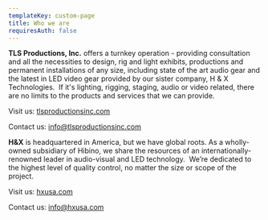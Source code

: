 ```yaml
---
templateKey: custom-page
title: Who we are
requiresAuth: false
---
```

**TLS Productions, Inc.** offers a turnkey operation - providing consultation and all the necessities to design, rig and light exhibits, productions and permanent installations of any size, including state of the art audio gear and the latest in LED video gear provided by our sister company, H & X Technologies.  If it's lighting, rigging, staging, audio or video related, there are no limits to the products and services that we can provide.

Visit us: [tlsproductionsinc.com](https://tlsproductionsinc.com/)

Contact us: [info@tlsproductionsinc.com](mailto:info@tlsproductionsinc.com)[](info@tlsproductionsinc.com)

**H&X** is headquartered in America, but we have global roots. As a wholly-owned subsidiary of Hibino, we share the resources of an internationally-renowned leader in audio-visual and LED technology.  We’re dedicated to the highest level of quality control, no matter the size or scope of the project.

Visit us: [hxusa.com](https://hxusa.com/)

Contact us: [info@hxusa.com](mailto:info@hxusa.com)